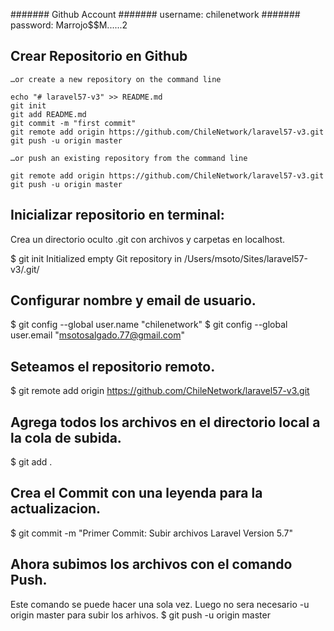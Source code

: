####### Github Account
####### username: chilenetwork
####### password: Marrojo$$M......2

## Crear Repositorio en Github
	…or create a new repository on the command line

	echo "# laravel57-v3" >> README.md
	git init
	git add README.md
	git commit -m "first commit"
	git remote add origin https://github.com/ChileNetwork/laravel57-v3.git
	git push -u origin master

	…or push an existing repository from the command line

	git remote add origin https://github.com/ChileNetwork/laravel57-v3.git
	git push -u origin master

## Inicializar repositorio en terminal:
Crea un directorio oculto .git con archivos y carpetas en localhost.

$ git init
Initialized empty Git repository in /Users/msoto/Sites/laravel57-v3/.git/

## Configurar nombre y email de usuario.
$ git config --global user.name "chilenetwork"
$ git config --global user.email "msotosalgado.77@gmail.com"

## Seteamos el repositorio remoto.

$ git remote add origin https://github.com/ChileNetwork/laravel57-v3.git

## Agrega todos los archivos en el directorio local a la cola de subida.

$ git add .

## Crea el Commit con una leyenda para la actualizacion.

$ git commit -m "Primer Commit: Subir archivos Laravel Version 5.7"


## Ahora subimos los archivos con el comando Push.
Este comando se puede hacer una sola vez. Luego no sera necesario -u origin master para subir los 
arhivos.
$ git push -u origin master

